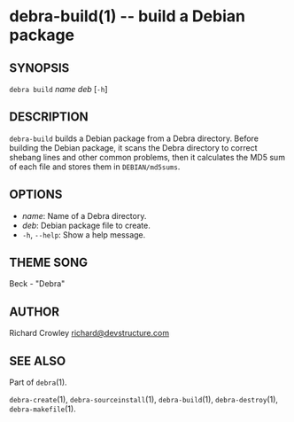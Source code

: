 debra-build(1) -- build a Debian package
========================================

## SYNOPSIS

`debra build` _name_ _deb_ [`-h`]  

## DESCRIPTION

`debra-build` builds a Debian package from a Debra directory.  Before building the Debian package, it scans the Debra directory to correct shebang lines and other common problems, then it calculates the MD5 sum of each file and stores them in `DEBIAN/md5sums`.

## OPTIONS

* _name_:
  Name of a Debra directory.
* _deb_:
  Debian package file to create.
* `-h`, `--help`:
  Show a help message.

## THEME SONG

Beck - "Debra"

## AUTHOR

Richard Crowley <richard@devstructure.com>

## SEE ALSO

Part of `debra`(1).

`debra-create`(1), `debra-sourceinstall`(1), `debra-build`(1), `debra-destroy`(1), `debra-makefile`(1).
